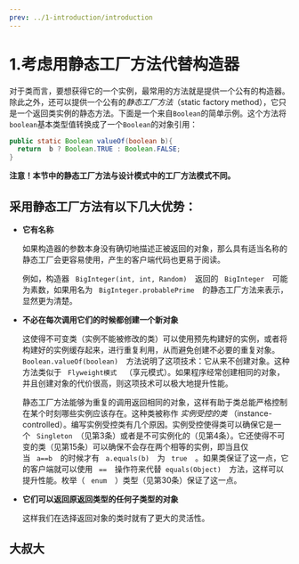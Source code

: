 ```yaml
---
prev: ../1-introduction/introduction
---
```


# 1.考虑用静态工厂方法代替构造器

对于类而言，要想获得它的一个实例，最常用的方法就是提供一个公有的构造器。除此之外，还可以提供一个公有的*静态工厂方法*（static factory method），它只是一个返回类实例的静态方法。下面是一个来自`Boolean`的简单示例。这个方法将`boolean`基本类型值转换成了一个`Boolean`的对象引用：

```java
public static Boolean valueOf(boolean b){
  return  b ? Boolean.TRUE : Boolean.FALSE;
}
```

**注意！本节中的静态工厂方法与设计模式中的工厂方法模式不同。**

## 采用静态工厂方法有以下几大优势：

- **它有名称**

  如果构造器的参数本身没有确切地描述正被返回的对象，那么具有适当名称的静态工厂会更容易使用，产生的客户端代码也更易于阅读。

  例如，构造器 ` BigInteger(int, int, Random)  `返回的 ` BigInteger  `可能为素数，如果用名为 ` BigInteger.probablePrime  `的静态工厂方法来表示，显然更为清楚。

- **不必在每次调用它们的时候都创建一个新对象**

  这使得不可变类（实例不能被修改的类）可以使用预先构建好的实例，或者将构建好的实例缓存起来，进行重复利用，从而避免创建不必要的重复对象。`Boolean.valueOf(boolean)  `方法说明了这项技术：它从来不创建对象。这种方法类似于 ` Flyweight模式  `（享元模式）。如果程序经常创建相同的对象，并且创建对象的代价很高，则这项技术可以极大地提升性能。

  静态工厂方法能够为重复的调用返回相同的对象，这样有助于类总能严格控制在某个时刻哪些实例应该存在。这种类被称作 *实例受控的类* （instance-controlled）。编写实例受控类有几个原因。实例受控使得类可以确保它是一个 ` Singleton `（见第3条）或者是不可实例化的（见第4条）。它还使得不可变的类（见第15条）可以确保不会存在两个相等的实例，即当且仅当 ` a==b  `的时候才有 ` a.equals(b)  `为 ` true  `。如果类保证了这一点，它的客户端就可以使用 ` ==  `操作符来代替` equals(Object)  `方法，这样可以提升性能。枚举（ ` enum  `）类型（见第30条）保证了这一点。

- **它们可以返回原返回类型的任何子类型的对象**

  这样我们在选择返回对象的类时就有了更大的灵活性。

## 大叔大

